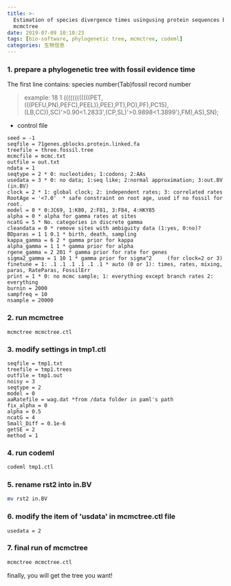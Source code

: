 ```yaml
---
title: >-
  Estimation of species divergence times usingusing protein sequences by
  mcmctree
date: 2019-07-09 10:10:23
tags: [bio-software, phylogenetic tree, mcmctree, codeml]
categories: 生物信息
---
```


### 1. prepare a phylogenetic tree with fossil evidence time

The first line contains: species number(Tab)fossil record number

>example:
18   1
((((((((((((PET,(((PEFU,PN),PEFC),PEEL)),PEE),PT),PO),PF),PC15),(LB,CC)),SC)'>0.90<1.2833',(CP,SL)'>0.9898<1.3899'),FM),AS),SN);


* control file

```text
seed = -1
seqfile = 71genes.gblocks.protein.linked.fa
treefile = three.fossil.tree
mcmcfile = mcmc.txt
outfile = out.txt
ndata = 1
seqtype = 2 * 0: nucleotides; 1:codons; 2:AAs
usedata = 3 * 0: no data; 1:seq like; 2:normal approximation; 3:out.BV (in.BV)
clock = 2 * 1: global clock; 2: independent rates; 3: correlated rates
RootAge = '<7.0'  * safe constraint on root age, used if no fossil for root.
model = 0 * 0:JC69, 1:K80, 2:F81, 3:F84, 4:HKY85
alpha = 0 * alpha for gamma rates at sites
ncatG = 5 * No. categories in discrete gamma
cleandata = 0 * remove sites with ambiguity data (1:yes, 0:no)?
BDparas = 1 1 0.1 * birth, death, sampling
kappa_gamma = 6 2 * gamma prior for kappa
alpha_gamma = 1 1 * gamma prior for alpha
rgene_gamma = 2 201 * gamma prior for rate for genes
sigma2_gamma = 1 10 1 * gamma prior for sigma^2     (for clock=2 or 3)
finetune = 1: .1 .1 .1 .1 .1 .1 * auto (0 or 1): times, rates, mixing, paras, RateParas, FossilErr
print = 1 * 0: no mcmc sample; 1: everything except branch rates 2: everything
burnin = 2000
sampfreq = 10
nsample = 20000
```

### 2. run mcmctree 

```bahs
mcmctree mcmctree.ctl
```

### 3. modify settings in tmp1.ctl

```text
seqfile = tmp1.txt
treefile = tmp1.trees
outfile = tmp1.out
noisy = 3
seqtype = 2
model = 0
aaRatefile = wag.dat *from /data folder in paml's path
fix_alpha = 0
alpha = 0.5
ncatG = 4
Small_Diff = 0.1e-6
getSE = 2
method = 1
```

### 4. run codeml 

```bash
codeml tmp1.ctl
```

### 5. rename rst2 into in.BV

```bash
mv rst2 in.BV
```

### 6. modify the item of 'usdata' in mcmctree.ctl file

```text
usedata = 2
```

### 7. final run of mcmctree

```bash
mcmctree mcmctree.ctl
```
finally, you will get the tree you want!